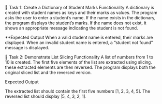 📌 Task 1: Create a Dictionary of Student Marks
Functionality
A dictionary is created with student names as keys and their marks as values.
The program asks the user to enter a student’s name.
If the name exists in the dictionary, the program displays the student’s marks.
If the name does not exist, it shows an appropriate message indicating the student is not found.

**Expected Output
When a valid student name is entered, their marks are displayed.
When an invalid student name is entered, a “student not found” message is displayed.

📌 Task 2: Demonstrate List Slicing
Functionality
A list of numbers from 1 to 10 is created.
The first five elements of the list are extracted using slicing.
these extracted elements are then reversed.
The program displays both the original sliced list and the reversed version.

Expected Output

The extracted list should contain the first five numbers [1, 2, 3, 4, 5].
The reversed list should display [5, 4, 3, 2, 1].
